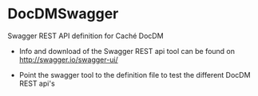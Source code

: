 # DocDMSwagger
Swagger REST API definition for Caché DocDM

- Info and download of the Swagger REST api tool can be found on http://swagger.io/swagger-ui/

- Point the swagger tool to the definition file to test the different DocDM REST api's

